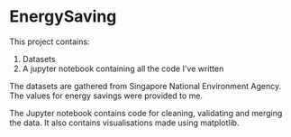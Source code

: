 # EnergySaving
This project contains:
  1. Datasets
  2. A jupyter notebook containing all the code I've written

The datasets are gathered from Singapore National Environment Agency.
The values for energy savings were provided to me.

The Jupyter notebook contains code for cleaning, validating and merging the data. It also contains visualisations made using matplotlib.
